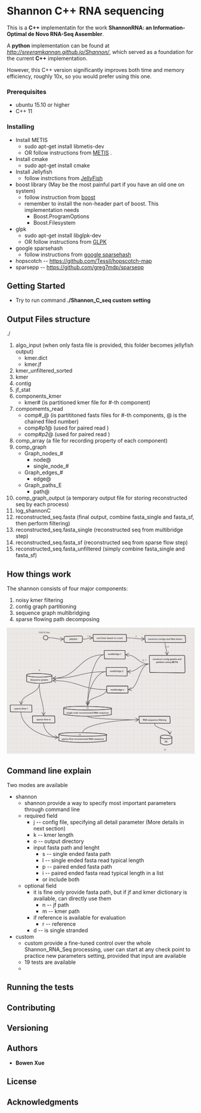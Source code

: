 # Shannon C++ RNA sequencing

This is a **C++** implementatin for the work **ShannonRNA: an Information-Optimal de Novo RNA-Seq Assembler**.  

A **python** implementation can be found at *http://sreeramkannan.github.io/Shannon/*, which served as a foundation for the current **C++** implementation.  

However, this C++ version significantly improves both time and memory efficiency, roughly 10x, so you would prefer using this one.


### Prerequisites

* ubuntu 15.10 or higher
* C++ 11

### Installing

* Install METIS
	* sudo apt-get install libmetis-dev
	* OR follow instructions from [METIS](http://glaros.dtc.umn.edu/gkhome/metis/metis/download) .
* Install cmake 
	* sudo apt-get install cmake
* Install Jellyfish
	* follow instrctions from [JellyFish](http://www.cbcb.umd.edu/software/jellyfish/) 
* boost library (May be the most painful part if you have an old one on system)
	* follow instruction from [boost](http://www.boost.org/doc/libs/1_66_0/more/getting_started/unix-variants.html)
	* remember to install the non-header part of boost. This implementation needs
		* Boost.ProgramOptions
		* Boost.Filesystem 
* glpk 
	*  sudo apt-get install libglpk-dev
	*  OR follow instructions from [GLPK](https://en.wikibooks.org/wiki/GLPK/Linux_OS)
* google sparsehash 
	* follow instructions from [google sparsehash](https://github.com/sparsehash/sparsehash)
* hopscotch -- https://github.com/Tessil/hopscotch-map
* sparsepp -- https://github.com/greg7mdp/sparsepp

## Getting Started

* Try to run command **./Shannon_C_seq custom setting**


## Output Files structure

./  
1. algo_input (when only fasta file is provided, this folder becomes jellyfish output)
	* kmer.dict
	* kmer.jf
2. kmer_unfiltered_sorted
3. kmer
4. contig
5. jf_stat
6. components_kmer
	* kmer# (is partitioned kmer file for #-th component)	
7. compomemts_read
	* comp#_@ (is partititoned fasts files for #-th components, @ is the chained filed number)
	* comp#_p1_@ (used for paired read )
	* comp#_p2_@ (used for paired read )
8. comp_array (a file for recording property of each component)
9. comp_graph
	* Graph_nodes_#
		* node@ 
		* single_node_#
	* Graph_edges_#
		* edge@
	* Graph_paths_E
		* path@
10. comp_graph_output (a temporary output file for storing reconstructed seq by each process)
11. log_shannonC 
12. reconstructed_seq.fasta (final output, combine fasta_single and fasta_sf, then perform filtering)
13. reconstructed_seq.fasta_single (reconstructed seq from multibridge step)
14. reconstructed_seq.fasta_sf (reconstructed seq from sparse flow step)
15. reconstructed_seq.fasta_unfiltered (simply combine fasta_single and fasta_sf)

## How things work
The shannon consists of four major components:
1. noisy kmer filtering
2. contig graph partitioning
3. sequence graph multibridging
4. sparse flowing path decomposing

![Alt text](./doc/shannon_flowchart.PNG?raw=true "Optional Title")



## Command line explain
Two modes are available 
* shannon
	* shannon provide a way to specify most important parameters through command line 
 	* required field
 		* j -- config file, specifying all detail parameter (More details in next section)
 		* k -- kmer length
 		* o -- output directory
 		* input fasta path and lenght
 			* s -- single ended fasta path
 			* l -- single ended fasta read typical length
 			* p -- paired ended fasta path
 			* i -- paired ended fasta read typical length in a list
 			* or include both
 	* optional field
 		* it is fine only provide fasta path, but if jf and kmer dictionary is available, can directly use them
 			* n -- jf path
 			* m -- kmer path
 		* if reference is available for evaluation
 			* r -- reference 
 		* d -- is single stranded
* custom 
	* custom provide a fine-tuned control over the whole Shannon_RNA_Seq processing, user can start at any check point to practice new parameters setting, provided that input are available
	* 19 tests are available
	* 





## Running the tests






## Contributing


## Versioning


## Authors

* **Bowen Xue** 

## License


## Acknowledgments
